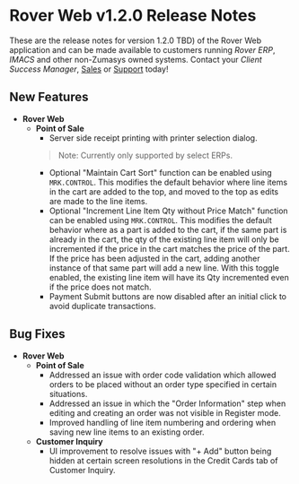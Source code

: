 # Rover Web v1.2.0 Release Notes

<badge text= "Version 1.2.0" vertical="middle" />

<PageHeader />

These are the release notes for version 1.2.0 TBD) of the Rover Web application and can be made available to customers running _Rover ERP_, _IMACS_ and other non-Zumasys owned systems. Contact your _Client Success Manager_, [Sales](mailto:sales@zumasys.com?subject=Rover%20Web%20v1.2.0) or [Support](mailto:help@zumasys.com?subject=Rover%20Web%20v1.2.0) today!

## New Features
- **Rover Web**
    - **Point of Sale**
      - Server side receipt printing with printer selection dialog.
      > Note: Currently only supported by select ERPs.
      - Optional "Maintain Cart Sort" function can be enabled using `MRK.CONTROL`.  This modifies the default behavior where line items in the cart are added to the top, and moved to the top as edits are made to the line items.
      - Optional "Increment Line Item Qty without Price Match" function can be enabled using `MRK.CONTROL`.  This modifies the default behavior where as a part is added to the cart, if the same part is already in the cart, the qty of the existing line item will only be incremented if the price in the cart matches the price of the part.  If the price has been adjusted in the cart, adding another instance of that same part will add a new line.  With this toggle enabled, the existing line item will have its Qty incremented even if the price does not match.      
      - Payment Submit buttons are now disabled after an initial click to avoid duplicate transactions.

## Bug Fixes

- **Rover Web**
  - **Point of Sale**
    - Addressed an issue with order code validation which allowed orders to be placed without an order type specified in certain situations.
    - Addressed an issue in which the "Order Information" step when editing and creating an order was not visible in Register mode.
    - Improved handling of line item numbering and ordering when saving new line items to an existing order.
  - **Customer Inquiry**
    - UI improvement to resolve issues with "+ Add" button being hidden at certain screen resolutions in the Credit Cards tab of Customer Inquiry.
    

<PageFooter />
